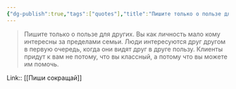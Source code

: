 ```yaml
---
{"dg-publish":true,"tags":["quotes"],"title":"Пишите только о пользе для других","date":"2021-10-24T23:18:00+03:00","permalink":"/quotes/202110242318/","dgHomeLink":false,"dgPassFrontmatter":true}
---
```



> Пишите только о пользе для других. Вы как личность мало кому интересны за пределами семьи. Люди интересуются друг другом в первую очередь, когда они видят друг в друге пользу. Клиенты придут к вам не потому, что вы классный, а потому что вы можете им помочь.

Link:: [[Пиши сокращай]]
